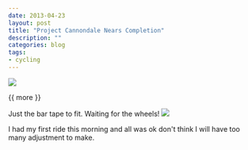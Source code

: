 ```yaml
---
date: 2013-04-23
layout: post
title: "Project Cannondale Nears Completion"
description: ""
categories: blog  
tags:
- cycling 
---
```

 
   
![](/images/2013/2013-04-23-project-cannondale2.jpg)

{{ more }} 
 
Just the bar tape to fit. Waiting for the wheels! 
![](/images/2013/2013-04-23-project-cannondale3.jpg)

I had my first ride this morning and all was ok don't think I will have too many adjustment to make.
